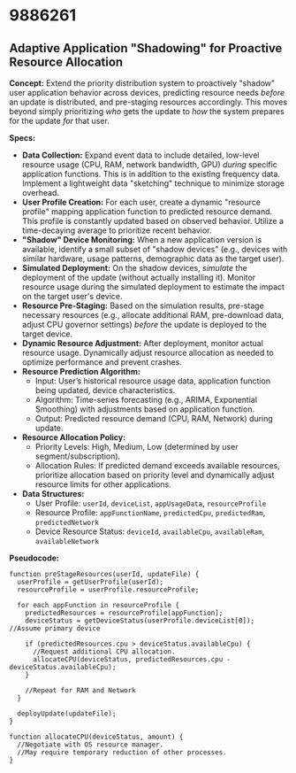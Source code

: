 # 9886261

## Adaptive Application "Shadowing" for Proactive Resource Allocation

**Concept:** Extend the priority distribution system to proactively "shadow" user application behavior across devices, predicting resource needs *before* an update is distributed, and pre-staging resources accordingly. This moves beyond simply prioritizing *who* gets the update to *how* the system prepares for the update *for* that user.

**Specs:**

*   **Data Collection:** Expand event data to include detailed, low-level resource usage (CPU, RAM, network bandwidth, GPU) *during* specific application functions. This is in addition to the existing frequency data. Implement a lightweight data "sketching" technique to minimize storage overhead.
*   **User Profile Creation:** For each user, create a dynamic "resource profile" mapping application function to predicted resource demand. This profile is constantly updated based on observed behavior. Utilize a time-decaying average to prioritize recent behavior.
*   **"Shadow" Device Monitoring:** When a new application version is available, identify a small subset of "shadow devices" (e.g., devices with similar hardware, usage patterns, demographic data as the target user).
*   **Simulated Deployment:**  On the shadow devices, *simulate* the deployment of the update (without actually installing it). Monitor resource usage during the simulated deployment to estimate the impact on the target user's device.
*   **Resource Pre-Staging:** Based on the simulation results, pre-stage necessary resources (e.g., allocate additional RAM, pre-download data, adjust CPU governor settings) *before* the update is deployed to the target device.
*   **Dynamic Resource Adjustment:** After deployment, monitor actual resource usage. Dynamically adjust resource allocation as needed to optimize performance and prevent crashes.
*   **Resource Prediction Algorithm:**
    *   Input: User’s historical resource usage data, application function being updated, device characteristics.
    *   Algorithm: Time-series forecasting (e.g., ARIMA, Exponential Smoothing) with adjustments based on application function.
    *   Output: Predicted resource demand (CPU, RAM, Network) during update.
*   **Resource Allocation Policy:**
    *   Priority Levels: High, Medium, Low (determined by user segment/subscription).
    *   Allocation Rules: If predicted demand exceeds available resources, prioritize allocation based on priority level and dynamically adjust resource limits for other applications.
*   **Data Structures:**
    *   User Profile: `userId`, `deviceList`, `appUsageData`, `resourceProfile`
    *   Resource Profile: `appFunctionName`, `predictedCpu`, `predictedRam`, `predictedNetwork`
    *   Device Resource Status: `deviceId`, `availableCpu`, `availableRam`, `availableNetwork`

**Pseudocode:**

```
function preStageResources(userId, updateFile) {
  userProfile = getUserProfile(userId);
  resourceProfile = userProfile.resourceProfile;

  for each appFunction in resourceProfile {
    predictedResources = resourceProfile[appFunction];
    deviceStatus = getDeviceStatus(userProfile.deviceList[0]); //Assume primary device

    if (predictedResources.cpu > deviceStatus.availableCpu) {
      //Request additional CPU allocation.
      allocateCPU(deviceStatus, predictedResources.cpu - deviceStatus.availableCpu);
    }

    //Repeat for RAM and Network
  }

  deployUpdate(updateFile);
}

function allocateCPU(deviceStatus, amount) {
  //Negotiate with OS resource manager.
  //May require temporary reduction of other processes.
}
```